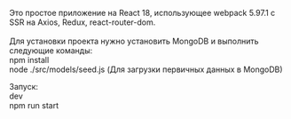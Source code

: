   Это простое приложение на React 18, использующее webpack 5.97.1 с SSR на Axios, Redux, react-router-dom. <br> <br>
Для установки проекта нужно установить MongoDB и выполнить следующие команды: <br>
npm install  <br>
node ./src/models/seed.js (Для загрузки первичных данных в MongoDB) <br>

Запуск: <br>
dev <br>
npm run start <br>
